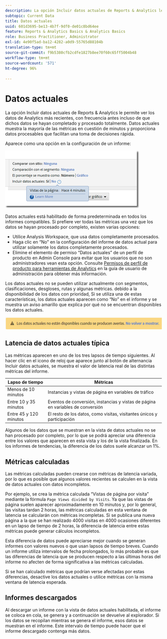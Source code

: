```yaml
---
description: La opción Incluir datos actuales de Reports & Analytics le permite ver los datos de Analytics más recientes, con frecuencia antes incluso de que dichos datos se hayan completado y procesado totalmente. Datos actuales muestra la mayoría de las métricas en cuestión de minutos y proporciona datos procesables que facilitan una toma de decisiones rápida.
subtopic: Current Data
title: Datos actuales
uuid: 601d3695-be13-4b7f-9df0-de01c8bd64ee
feature: Reports & Analytics Basics & Analytics Basics
role: Business Practitioner, Administrator
exl-id: 4e90f5ad-ba12-4282-a0d9-55765d88104b
translation-type: tm+mt
source-git-commit: f9b5380cfb2cdfe1827b8ee70f60c65ff5004b48
workflow-type: tm+mt
source-wordcount: '571'
ht-degree: 96%

---
```


# Datos actuales

La opción Incluir datos actuales de Reports &amp; Analytics le permite ver los datos de Analytics más recientes, con frecuencia antes incluso de que dichos datos se hayan completado y procesado totalmente. Datos actuales muestra la mayoría de las métricas en cuestión de minutos y proporciona datos procesables que facilitan una toma de decisiones rápida.

Aparece como una opción en la configuración de un informe:

![Captura de pantalla de datos actuales](assets/current_data.png)

Datos actuales está habilitado de forma predeterminada en todos los informes compatibles. Si prefiere ver todas las métricas una vez que los datos se hayan procesado por completo, existen varias opciones:

* Utilice Analysis Workspace, que usa datos completamente procesados.
* Haga clic en “No” en la configuración del informe de datos actual para utilizar solamente los datos completamente procesados.
* Elimine el elemento de permiso “Datos actuales” de un perfil de producto en Admin Console para evitar que los usuarios que no son administradores vean esta opción. Consulte [Permisos de perfil de producto para herramientas de Analytics](/help/admin/admin-console/permissions/analytics-tools.md) en la guía de usuario de administración para obtener más información.

Los datos actuales no se pueden utilizar actualmente con segmentos, clasificaciones, desgloses, rutas y algunas métricas. debido a la disponibilidad de los datos con prioridad, Si se utiliza una de estas características, los datos actuales aparecen como “No” en el informe y se muestra un aviso amarillo que explica por qué no se encuentran disponibles los datos actuales.

![Aviso de datos actuales](assets/current_data_notice.png)

## Latencia de datos actuales típica

Las métricas aparecen en uno de los tres lapsos de tiempo siguientes. Al hacer clic en el icono de reloj que aparece junto al botón de alternancia Incluir datos actuales, se muestra el valor de latencia real de las distintas métricas del informe.

| Lapso de tiempo | Métricas |
| --- | --- |
| Menos de 10 minutos | Instancias y vistas de página en variables de tráfico |
| Entre 10 y 35 minutos | Eventos de conversión, instancias y vistas de página en variables de conversión |
| Entre 45 y 120 minutos | El resto de los datos, como visitas, visitantes únicos y participación |

Algunos de los datos que se muestran en la vista de datos actuales no se han procesado por completo, por lo que se podrá apreciar una diferencia entre los valores que aparecen en esta vista y los de la vista finalizada. En los informes de tendencias, la diferencia de los datos suele alcanzar un 1%.

## Métricas calculadas

Las métricas calculadas pueden crearse con métricas de latencia variada, por lo que es posible que algunos valores recientes se calculen en la vista de datos actuales con datos incompletos.

Por ejemplo, se crea la métrica calculada “Vistas de página por visita” mediante la fórmula `Page Views divided by Visits`. Ya que las vistas de página suelen aparecer aproximadamente en 10 minutos y, por lo general, las visitas tardan 2 horas, las métricas calculadas en esta ventana de latencia se calcularán con métricas incompletas. Si se publica una nueva página a la que se han realizado 4000 visitas en 4000 ocasiones diferentes en un lapso de tiempo de 2 horas, la diferencia de latencia entre estas métricas puede generar cálculos incompletos.

Esta diferencia de datos puede apreciarse mejor cuando se generan informes con valores nuevos o que usan lapsos de tiempo breves. Cuando un informe utiliza intervalos de fecha prolongados, lo más probable es que las diferencias de latencia que se producen respecto a las últimas horas del informe no afecten de forma significativa a las métricas calculadas.

Si se han calculado métricas que podrían verse afectadas por estas diferencias, desactive los datos actuales o utilice métricas con la misma ventana de latencia esperada.

## Informes descargados

Al descargar un informe con la vista de datos actuales habilitada, el informe se coloca en cola, se genera y a continuación se devuelve al explorador. Si los datos se recopilan mientras se genera el informe, esos datos se muestran en el informe. Este intervalo de tiempo puede hacer que el informe descargado contenga más datos.
